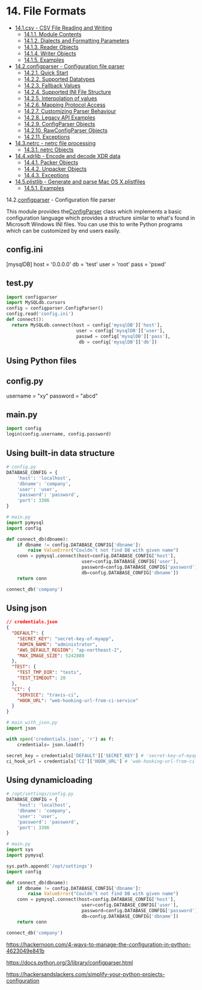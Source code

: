 # 14. File Formats

- [14.1.csv - CSV File Reading and Writing](https://docs.python.org/3.4/library/csv.html)
  - [14.1.1. Module Contents](https://docs.python.org/3.4/library/csv.html#module-contents)
  - [14.1.2. Dialects and Formatting Parameters](https://docs.python.org/3.4/library/csv.html#dialects-and-formatting-parameters)
  - [14.1.3. Reader Objects](https://docs.python.org/3.4/library/csv.html#reader-objects)
  - [14.1.4. Writer Objects](https://docs.python.org/3.4/library/csv.html#writer-objects)
  - [14.1.5. Examples](https://docs.python.org/3.4/library/csv.html#examples)
- [14.2.configparser - Configuration file parser](https://docs.python.org/3.4/library/configparser.html)
  - [14.2.1. Quick Start](https://docs.python.org/3.4/library/configparser.html#quick-start)
  - [14.2.2. Supported Datatypes](https://docs.python.org/3.4/library/configparser.html#supported-datatypes)
  - [14.2.3. Fallback Values](https://docs.python.org/3.4/library/configparser.html#fallback-values)
  - [14.2.4. Supported INI File Structure](https://docs.python.org/3.4/library/configparser.html#supported-ini-file-structure)
  - [14.2.5. Interpolation of values](https://docs.python.org/3.4/library/configparser.html#interpolation-of-values)
  - [14.2.6. Mapping Protocol Access](https://docs.python.org/3.4/library/configparser.html#mapping-protocol-access)
  - [14.2.7. Customizing Parser Behaviour](https://docs.python.org/3.4/library/configparser.html#customizing-parser-behaviour)
  - [14.2.8. Legacy API Examples](https://docs.python.org/3.4/library/configparser.html#legacy-api-examples)
  - [14.2.9. ConfigParser Objects](https://docs.python.org/3.4/library/configparser.html#configparser-objects)
  - [14.2.10. RawConfigParser Objects](https://docs.python.org/3.4/library/configparser.html#rawconfigparser-objects)
  - [14.2.11. Exceptions](https://docs.python.org/3.4/library/configparser.html#exceptions)
- [14.3.netrc - netrc file processing](https://docs.python.org/3.4/library/netrc.html)
  - [14.3.1. netrc Objects](https://docs.python.org/3.4/library/netrc.html#netrc-objects)
- [14.4.xdrlib - Encode and decode XDR data](https://docs.python.org/3.4/library/xdrlib.html)
  - [14.4.1. Packer Objects](https://docs.python.org/3.4/library/xdrlib.html#packer-objects)
  - [14.4.2. Unpacker Objects](https://docs.python.org/3.4/library/xdrlib.html#unpacker-objects)
  - [14.4.3. Exceptions](https://docs.python.org/3.4/library/xdrlib.html#exceptions)
- [14.5.plistlib - Generate and parse Mac OS X.plistfiles](https://docs.python.org/3.4/library/plistlib.html)
  - [14.5.1. Examples](https://docs.python.org/3.4/library/plistlib.html#examples)

14.2.[configparser](https://docs.python.org/3.4/library/configparser.html#module-configparser) - Configuration file parser

This module provides the[ConfigParser](https://docs.python.org/3.4/library/configparser.html#configparser.ConfigParser) class which implements a basic configuration language which provides a structure similar to what's found in Microsoft Windows INI files. You can use this to write Python programs which can be customized by end users easily.

## config.ini

[mysqlDB]
host = '0.0.0.0'
db = 'test'
user = 'root'
pass = 'pswd'

## test.py

```python
import configparser
import MySQLdb.cursors
config = configparser.ConfigParser()
config.read('config.ini')
def connect():
  return MySQLdb.connect(host = config['mysqlDB']['host'],
                          user = config['mysqlDB']['user'],
                          passwd = config['mysqlDB']['pass'],
                           db = config['mysqlDB']['db'])
```

## Using Python files

## config.py

username = "xy"
password = "abcd"

## main.py

```python
import config
login(config.username, config.password)
```

## Using built-in data structure

```python
# config.py
DATABASE_CONFIG = {
    'host': 'localhost',
    'dbname': 'company',
    'user': 'user',
    'password': 'password',
    'port': 3306
}

# main.py
import pymysql
import config

def connect_db(dbname):
    if dbname != config.DATABASE_CONFIG['dbname']:
        raise ValueError("Couldn't not find DB with given name")
    conn = pymysql.connect(host=config.DATABASE_CONFIG['host'],
                            user=config.DATABASE_CONFIG['user'],
                            password=config.DATABASE_CONFIG['password'],
                            db=config.DATABASE_CONFIG['dbname'])
    return conn

connect_db('company')
```

## Using json

```json
// credentials.json
{
  "DEFAULT": {
    "SECRET_KEY": "secret-key-of-myapp",
    "ADMIN_NAME": "administrator",
    "AWS_DEFAULT_REGION": "ap-northeast-2",
    "MAX_IMAGE_SIZE": 5242880
  },
  "TEST": {
    "TEST_TMP_DIR": "tests",
    "TEST_TIMEOUT": 20
  },
  "CI": {
    "SERVICE": "travis-ci",
    "HOOK_URL": "web-hooking-url-from-ci-service"
  }
}
```

```python
# main_with_json.py
import json

with open('credentials.json', 'r') as f:
    credentials= json.load(f)

secret_key = credentials['DEFAULT']['SECRET_KEY'] # 'secret-key-of-myapp'
ci_hook_url = credentials['CI']['HOOK_URL'] # 'web-hooking-url-from-ci-service'
```

## Using dynamicloading

```python
# /opt/settings/config.py
DATABASE_CONFIG = {
    'host': 'localhost',
    'dbname': 'company',
    'user': 'user',
    'password': 'password',
    'port': 3306
}

# main.py
import sys
import pymysql

sys.path.append('/opt/settings')
import config

def connect_db(dbname):
    if dbname != config.DATABASE_CONFIG['dbname']:
        raise ValueError("Couldn't not find DB with given name")
    conn = pymysql.connect(host=config.DATABASE_CONFIG['host'],
                            user=config.DATABASE_CONFIG['user'],
                            password=config.DATABASE_CONFIG['password'],
                            db=config.DATABASE_CONFIG['dbname'])
    return conn

connect_db('company')
```

<https://hackernoon.com/4-ways-to-manage-the-configuration-in-python-4623049e841b>

<https://docs.python.org/3/library/configparser.html>

<https://hackersandslackers.com/simplify-your-python-projects-configuration>
